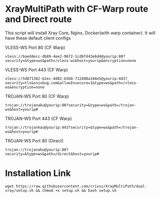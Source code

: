 # XrayMultiPath with CF-Warp route and Direct route
This script will install Xray Core, Nginx, Docker(with warp container). It will have these default client configs


VLESS-WS Port 80 (CF Warp)
```
vless://baeddecc-db89-4ee2-9672-1cdbfd43e6d4@yourip:80?security=&type=ws&path=/vless-ws&host=yourip&encryption=none
```

VLESS-WS Port 443 (CF Warp)
```
vless://5d871382-b2ec-4d82-b5b8-712498a348e5@yourip:443?security=tls&sni=bug.com&allowInsecure=1&type=ws&path=/vless-ws&encryption=none
```

TROJAN-WS Port 80 (CF Warp)
```
trojan://trojanaku@yourip:80?security=&type=ws&path=/trojan-ws&host=yourip#
```

TROJAN-WS Port 443 (CF Warp)
```
trojan://trojankau@yourip:443?security=&type=ws&path=/trojan-ws&host=yourip#
```

TROJAN-WS Port 80 (Direct)
```
trojan://trojanaku@yourip:80?security=&type=ws&path=/direct&host=yourip#
```

# Installation Link
```
wget https://raw.githubusercontent.com/crixsz/XrayMultiPath/dual-xray/setup.sh && chmod +x setup.sh && bash setup.sh
```